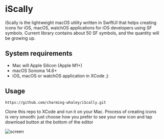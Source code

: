 # iScally

iScally is the lightweight macOS utility written in SwiftUI that helps creating icons for iOS, macOS, watchOS applications for iOS developers using SF symbols. Current library contains about 50 SF symbols, and the quantity will be growing up. 

## System requirements

<ul>
  <li>Mac will Apple Silicon (Apple M1+)</li>
  <li>macOS Sonoma 14.6+</li>
  <li>iOS, macOS or watchOS application in XCode ;)</li>
</ul>

## Usage

```
https://github.com/charming-whaley/iScally.git
```

Clone this repo to XCode and run it on your Mac. Process of creating icons is very smooth: just choose how you prefer to see your new icon and tap download button at the bottom of the editor

![screen](https://github.com/user-attachments/assets/bdfa00f7-6914-4255-8915-fac17edb6f8d)
